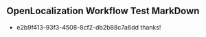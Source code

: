 ## OpenLocalization Workflow Test MarkDown
* e2b9f413-93f3-4508-8cf2-db2b88c7a6dd 
thanks!<!--HONumber=Mar16_HO3-->
